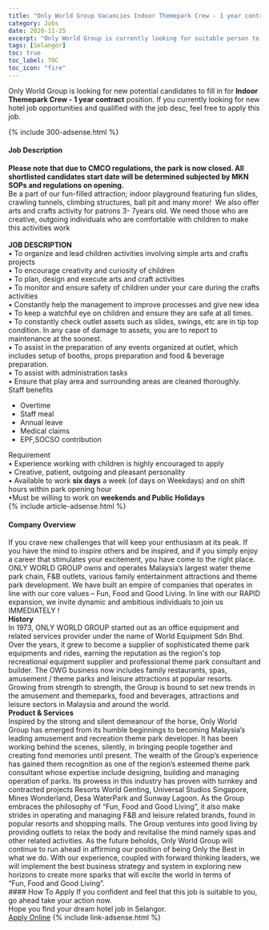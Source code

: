 ```yaml
---
title: "Only World Group Vacancies Indoor Themepark Crew - 1 year contract" 
category: Jobs 
date: 2020-11-25 
excerpt: "Only World Group is currently looking for suitable person to fill in the Indoor Themepark Crew - 1 year contract which positioned at Selangor" 
tags: [Selangor] 
toc: true 
toc_label: TOC 
toc_icon: "fire" 
--- 
```


<p>Only World Group is looking for new potential candidates to fill in for <b>Indoor Themepark Crew - 1 year contract</b> position. If you currently looking for new hotel job opportunities and qualified with the job desc, feel free to apply this job.
</p>{% include 300-adsense.html %} 
<div><div><div><h4>Job Description</h4></div></div><div><div><span><div><div><strong>Please note that due to CMCO regulations, the park is now closed. All shortlisted candidates start date will be determined subjected by MKN SOPs and regulations on opening.</strong></div><div>Be a part of our fun-filled attraction; indoor playground featuring fun slides, crawling tunnels, climbing structures, ball pit and many more!&#160; We also offer arts and crafts activity for patrons 3- 7years old. We need those who are creative, outgoing individuals who are comfortable with children to make this activities work<br>&#160;</div><div><strong>JOB DESCRIPTION</strong></div><div>&#8226; To organize and lead children activities involving simple arts and crafts projects</div><div>&#8226; To encourage creativity and curiosity of children</div><div>&#8226; To plan, design and execute arts and craft activities</div><div>&#8226; To monitor and ensure safety of children under your care during the crafts activities</div><div>&#8226; Constantly help the management to improve processes and give new idea</div><div>&#8226; To keep a watchful eye on children and ensure they are safe at all times.</div><div>&#8226; To constantly check outlet assets such as slides, swings, etc are in tip top condition. In any case of damage to assets, you are to report to maintenance at the soonest.</div><div>&#8226; To assist in the preparation of any events organized at outlet, which includes setup of booths, props preparation and food &amp; beverage preparation.</div><div>&#8226; To assist with administration tasks</div><div>&#8226; Ensure that play area and surrounding areas are cleaned thoroughly.</div><div>Staff benefits</div><ul><li>Overtime</li><li>Staff meal</li><li>Annual leave</li><li>Medical claims</li><li>EPF,SOCSO contribution</li></ul><div>Requirement<br>&#8226; Experience working with children is highly encouraged to apply<br>&#8226; Creative, patient, outgoing and pleasant personality<br>&#8226; Available to work <strong>six days</strong> a week (of days on Weekdays) and on shift hours within park opening hour<br>&#8226;Must be willing to work on<strong> weekends and Public Holidays</strong></div></div></span></div></div></div> 
{% include article-adsense.html %} 
<div><div><div><h4>Company Overview</h4></div></div><div><div><span><div><div>
<div>
		If you crave new challenges that will keep your enthusiasm at its peak. If you have the mind to inspire others and be inspired, and if you simply enjoy a career that stimulates your excitement, you have come to the right place. ONLY WORLD GROUP owns and operates Malaysia&#8217;s largest water theme park chain, F&amp;B outlets, various family entertainment attractions and theme park development. We have built an empire of companies that operates in line with our core values &#8211; Fun, Food and Good Living. In line with our RAPID expansion, we invite dynamic and ambitious individuals to join us IMMEDIATELY !</div>
</div>
<div>
<strong>History</strong></div>
<div>
<div>
		In 1973, ONLY WORLD GROUP started out as an office equipment and related services provider under the name of World Equipment Sdn Bhd. Over the years, it grew to become a supplier of sophisticated theme park equipments and rides, earning the reputation as the region's top recreational equipment supplier and professional theme park consultant and builder. The OWG business now includes family restaurants, spas, amusement / theme parks and leisure attractions at popular resorts. Growing from strength to strength, the Group is bound to set new trends in the amusement and themeparks, food and beverages, attractions and leisure sectors in Malaysia and around the world.</div>
</div>
<div>
<strong>Product &amp; Services</strong></div>
<div>
<div>
		Inspired by the strong and silent demeanour of the horse,&#160;Only World Group&#160;has emerged from its humble beginnings to becoming Malaysia&#8217;s leading amusement and recreation theme park developer. It has been working behind the scenes, silently, in bringing people together and creating fond memories until present. The wealth of the Group&#8217;s experience has gained them recognition as one of the region&#8217;s esteemed theme park consultant whose expertise include designing, building and managing operation of parks. Its prowess in this industry has proven with turnkey and contracted projects Resorts World Genting, Universal Studios Singapore, Mines Wonderland, Desa WaterPark and Sunway Lagoon. As the Group embraces the philosophy of &#8220;Fun,&#160;Food&#160;and&#160;Good Living&#8221;, it also make strides in operating and managing F&amp;B and leisure related brands, found in popular resorts and shopping malls. The Group ventures into good living by providing outlets to relax the body and revitalise the mind namely spas and other related activities. As the future beholds,&#160;Only World Group&#160;will continue to run ahead in affirming our position of being Only the Best in what we do. With our experience, coupled with forward thinking leaders, we will implement the best business strategy and system in exploring new horizons to create more sparks that will excite the world in terms of &#8220;Fun,&#160;Food and&#160;Good Living&#8221;.</div>
</div></div></span></div></div></div> 
#### How To Apply 
If you confident and feel that this job is suitable to you, go ahead take your action now. <br/> 
Hope you find your dream hotel job in Selangor. <br/> 
<a href="https://www.jobstreet.com.my/en/job/indoor-themepark-crew-1-year-contract-4429790?jobId=jobstreet-my-job-4429790&sectionRank=6&token=0~bb56468e-9348-436c-851c-de61076b662b&fr=SRP%20View%20In%20New%20Ta" class="btn btn--info" target="_blank" rel="nofollow noopenner">Apply Online</a> 
{% include link-adsense.html %} 